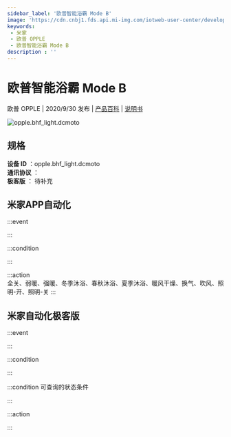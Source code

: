 ```yaml
---
sidebar_label: '欧普智能浴霸 Mode B'
image: 'https://cdn.cnbj1.fds.api.mi-img.com/iotweb-user-center/developer_1679047767603rFLbK2cw.png?GalaxyAccessKeyId=AKVGLQWBOVIRQ3XLEW&Expires=9223372036854775807&Signature=t6wU22UfM51nadn4O8AA85oMzd8='
keywords: 
 - 米家
 - 欧普 OPPLE
 - 欧普智能浴霸 Mode B
description : ''
---
```

# 欧普智能浴霸 Mode B

欧普 OPPLE | 2020/9/30 发布 | [产品百科](https://home.mi.com/webapp/content/baike/product/index.html?model=opple.bhf_light.dcmoto/) | [说明书](https://home.mi.com/views/introduction.html?model=opple.bhf_light.dcmoto&region=cn)

![opple.bhf_light.dcmoto](https://cdn.cnbj1.fds.api.mi-img.com/iotweb-user-center/developer_1679047767603rFLbK2cw.png?GalaxyAccessKeyId=AKVGLQWBOVIRQ3XLEW&Expires=9223372036854775807&Signature=t6wU22UfM51nadn4O8AA85oMzd8=)

## 规格  
> 
**设备 ID** ：opple.bhf_light.dcmoto  
**通讯协议** ：  
**极客版**  ： 待补充 


## 米家APP自动化  

:::event  

:::

:::condition  

:::

:::action   
全关、弱暖、强暖、冬季沐浴、春秋沐浴、夏季沐浴、暖风干燥、换气、吹风、照明-开、照明-关
:::

## 米家自动化极客版  

:::event  

:::

:::condition  

:::

:::condition 可查询的状态条件  

:::

:::action  

:::

        
